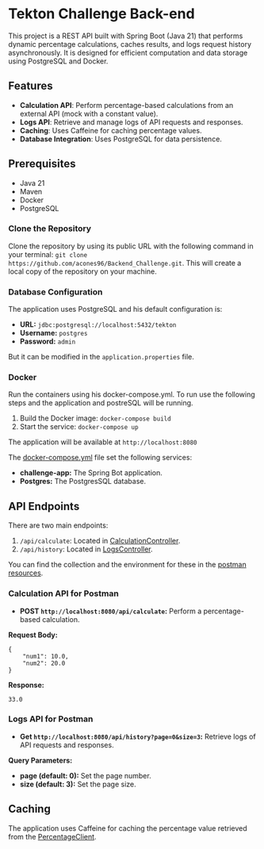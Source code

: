 # Tekton Challenge Back-end
This project is a REST API built with Spring Boot (Java 21) that performs dynamic percentage calculations, caches results, and logs request history asynchronously. It is designed for efficient computation and data storage using PostgreSQL and Docker.

## Features
- **Calculation API**: Perform percentage-based calculations from an external API (mock with a constant value).
- **Logs API**: Retrieve and manage logs of API requests and responses.
- **Caching**: Uses Caffeine for caching percentage values.
- **Database Integration**: Uses PostgreSQL for data persistence.

## Prerequisites
* Java 21
* Maven
* Docker
* PostgreSQL

### Clone the Repository
Clone the repository by using its public URL with the following command in your terminal: `git clone https://github.com/acones96/Backend_Challenge.git`.
This will create a local copy of the repository on your machine.

### Database Configuration

The application uses PostgreSQL and his default configuration is:

* **URL:** `jdbc:postgresql://localhost:5432/tekton`
* **Username:** `postgres`
* **Password:** `admin`

But it can be modified in the `application.properties` file.

### Docker
Run the containers using his docker-compose.yml. To run use the following steps and the application and postreSQL will be running.

1. Build the Docker image: `docker-compose build`
2. Start the service: `docker-compose up`

The application will be available at `http://localhost:8080`


The [docker-compose.yml](docker-compose.yml) file set the following services:
* **challenge-app:** The Spring Bot application.
* **Postgres:** The PostgresSQL database.

## API Endpoints
There are two main endpoints:
1. `/api/calculate`: Located in [CalculationController](src/main/java/com/tekton/challenge_backend/controller/CalculationController.java).
2. `/api/history`: Located in [LogsController](src/main/java/com/tekton/challenge_backend/controller/LogsController.java).

You can find the collection and the environment for these in the [postman resources](src/main/resources/postman).

### Calculation API for Postman
* **POST `http://localhost:8080/api/calculate`:** Perform a percentage-based calculation.

**Request Body:**
```
{
    "num1": 10.0,
    "num2": 20.0
}
```

**Response:**
```
33.0
```

### Logs API for Postman
* **Get `http://localhost:8080/api/history?page=0&size=3`:** Retrieve logs of API requests and responses.

**Query Parameters:**
* **page (default: 0):** Set the page number.
* **size (default: 3):** Set the page size.

## Caching
The application uses Caffeine for caching the percentage value retrieved from the [PercentageClient](src\main\java\com\tekton\challenge_backend\api\PercentageClient.java).

